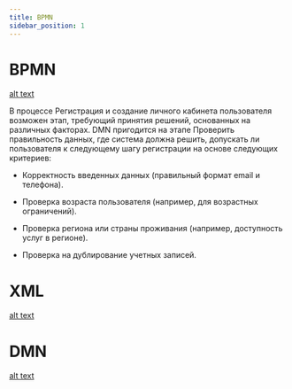 ```yaml
---
title: BPMN
sidebar_position: 1
---
```


# BPMN 

[alt text](BPMN.svg)

В процессе Регистрация и создание личного кабинета пользователя возможен этап, требующий принятия решений, основанных на различных факторах. DMN пригодится на этапе Проверить правильность данных, где система должна решить, допускать ли пользователя к следующему шагу регистрации на основе следующих критериев:

- Корректность введенных данных (правильный формат email и телефона).

- Проверка возраста пользователя (например, для возрастных ограничений).

- Проверка региона или страны проживания (например, доступность услуг в регионе).

- Проверка на дублирование учетных записей.

# XML

[alt text](BPMN.xml)

# DMN

[alt text](BPMN.dmn)

